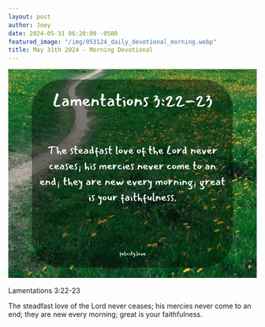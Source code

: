 ```yaml
---
layout: post
author: Joey
date: 2024-05-31 06:20:00 -0500
featured_image: "/img/053124_daily_devotional_morning.webp"
title: May 31th 2024 - Morning Devotional
---
```


[![May 31th 2024 - Morning Devotional](/img/053124_daily_devotional_morning.webp)](/img/053124_daily_devotional_morning.webp)

Lamentations 3:22-23

The steadfast love of the Lord never ceases; his mercies never come to an end; they are new every morning; great is your faithfulness.